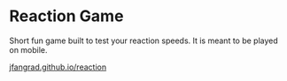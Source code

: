 # Reaction Game
Short fun game built to test your reaction speeds. It is meant to be played on mobile.

[jfangrad.github.io/reaction](https://jfangrad.github.io/reaction/)
